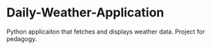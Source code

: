 # Daily-Weather-Application
Python applicaiton that fetches and displays weather data. Project for pedagogy. 

